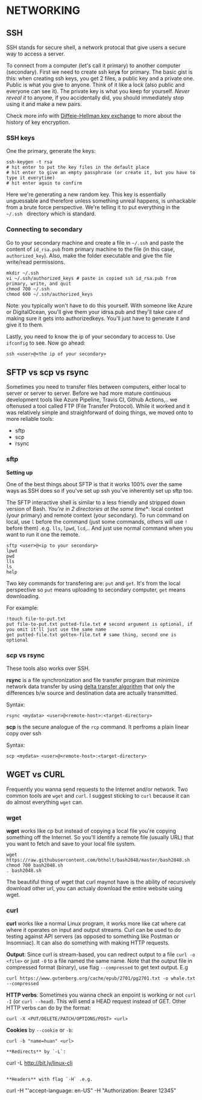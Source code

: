# NETWORKING

## SSH

SSH stands for secure shell, a network protocal that give users a secure way to access a server. 

To connect from a computer (let's call it primary) to another computer (secondary). First we need to create ssh key**s** for primary. The  basic gist is this: when creating ssh keys, you get 2 files, a public key and a private one. Public is what you give to anyone. Think of it like a lock (also public and everyone can see it). The private key is what you keep for yourself. *Never reveal it* to anyone, if you accidentally did, you should immediately stop using it and make a new pairs.

Check more info with [Diffeie-Hellman key exchange](https://en.wikipedia.org/wiki/Diffie%E2%80%93Hellman_key_exchange) to more about the history of key encryption.

### SSH keys

One the primary, generate the keys:
```
ssh-keygen -t rsa
# hit enter to put the key files in the default place
# hit enter to give an empty passphrase (or create it, but you have to type it everytime)
# hit enter again to confirm
```

Here we're generating a new random key. This key is essentially unguessable and therefore unless something unreal happens, is unhackable from a brute force perspective. We're telling it to put everything in the `~/.ssh ` directory which is standard.

### Connecting to secondary

Go to your secondary machine and create a file in `~/.ssh` and paste the content of `id_rsa.pub` from primary machine to the file (in this case, `authorized_key`). Also, make the folder executable and give the file write/read permissions.

```
mkdir ~/.ssh
vi ~/.ssh/authorized_keys # paste in copied ssh id_rsa.pub from primary, write, and quit
chmod 700 ~/.ssh
chmod 600 ~/.ssh/authorized_keys
```
Note: you typically won't have to do this yourself. With someone like Azure or DigitalOcean, you'll give them your idrsa.pub and they'll take care of making sure it gets into authorizedkeys. You'll just have to generate it and give it to them.

Lastly, you need to know the ip of your secondary to access to. Use `ifconfig` to see. Now go ahead:
```
ssh <user>@<the ip of your secondary>
```

## SFTP vs scp vs rsync

Sometimes you need to transfer files between computers, either local to server or server to server. Before we had more mature continuous development tools like Azure Pipeline, Travis CI, Github Actions,.. we oftenused a tool called FTP (File Transfer Protocol). While it worked and it was relatively simple and straighforward of doing things, we moved onto to more reliable tools:
-   sftp
-   scp
-   rsync

### sftp

**Setting up**

One of the best things about SFTP is that it works 100% over the same ways as SSH does so if you've set up ssh you've inherently set up sftp too.

The SFTP interactive shell is similar to a less friendly and stripped down version of Bash. *You're in 2 directories at the same time**: local context (your primary) and remote context (your secondary). To run command on local, use `l` before the command (just some commands, others will use `!` before them) .e.g. `lls`, `lpwd`, `lcd`,.. And just use normal command when you want to run it one the remote.
```
sftp <user>@<ip to your secondary>
lpwd
pwd
lls
ls
help
```

Two key commands for transfering are: `put` and `get`. It's from the local perspective so `put` means uploading to secondary computer, `get` means downloading.

For example:
```
!touch file-to-put.txt
put file-to-put.txt putted-file.txt # second argument is optional, if you omit it'll just use the same name
get putted-file.txt gotten-file.txt # same thing, second one is optional
```

### scp vs rsync

These tools also works over SSH.

**rsync** is a file synchronization and file transfer program that minimize network data transfer by using [delta transfer algorithm](https://rsync.samba.org/tech_report/) that only the differences b/w source and destination data are actually transmitted.

Syntax:
```
rsync <mydata> <user>@<remote-host>:<target-directory>
```

**scp** is the secure analogue of the `rcp` command. It perfroms a plain linear copy over ssh 

Syntax:
```
scp <mydata> <user>@<remote-host>:<target-directory>
```

## WGET vs CURL

Frequently you wanna send requests to the Internet and/or network. Two common tools are `wget` and `curl`. I suggest sticking to `curl` because it can do almost everything `wget` can.

### wget

**wget** works like cp but instead of copying a local file you're copying something off the Internet. So you'll identify a remote file (usually URL) that you want to fetch and save to your local file system.

```
wget https://raw.githubusercontent.com/btholt/bash2048/master/bash2048.sh
chmod 700 bash2048.sh
. bash2048.sh
```
 The beautiful thing of wget that curl maynot have is the ability of recursively download other url, you can actualy download the entire website using wget.

### curl 

**curl** works like a normal Linux program, it works more like cat where cat where it operates on input and output streams. Curl can be used to do testing against API servers (as opposed to something like Postman or Insomniac). It can also do something with making HTTP requests.

**Output**: Since curl is stream-based, you can redirect output to a file `curl -o <file>` or just `-O` to a file named the same name. Note that the output file in compressed format (binary), use flag `--compressed` to get text output. E.g
```
curl https://www.gutenberg.org/cache/epub/2701/pg2701.txt -o whale.txt --compressed
```

**HTTP verbs**: Sometimes you wanna check an enpoint is working or not `curl -I` (or `curl --head`). This will send a HEAD request instead of GET. Other HTTP verbs can do by the format:
```
curl -X <PUT/DELETE/PATCH/OPTIONS/POST> <url>
```

**Cookies** by `--cookie` or `-b`:
```
curl -b "name=huan" <url>

**Redirects** by `-L`:
```
curl -L http://bit.ly/linux-cli
```

**Headers** with flag `-H` .e.g.
```
curl -H "'accept-language: en-US" -H "Authorization: Bearer 12345" <url>
```






